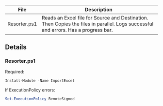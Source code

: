 | File | Description |
| ------ | ------ |
| Resorter.ps1 | Reads an Excel file for Source and Destination. Then Copies the files in parallel. Logs successful and errors. Has a progress bar. |


## Details

### Resorter.ps1 
Required:
```powershell
Install-Module -Name ImportExcel
```
If ExecutionPolicy errors:
```powershell
Set-ExecutionPolicy RemoteSigned
```
